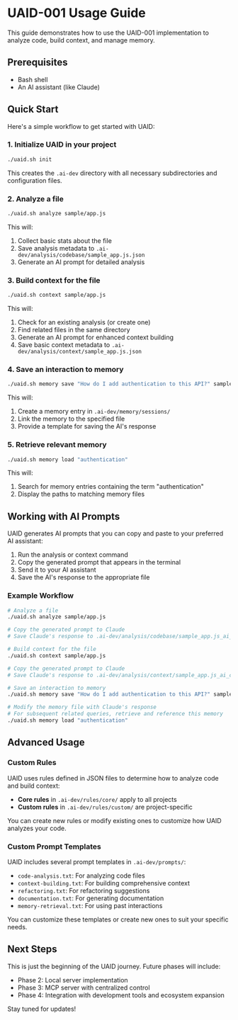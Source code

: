 # UAID-001 Usage Guide

This guide demonstrates how to use the UAID-001 implementation to analyze code, build context, and manage memory.

## Prerequisites

- Bash shell
- An AI assistant (like Claude)

## Quick Start

Here's a simple workflow to get started with UAID:

### 1. Initialize UAID in your project

```bash
./uaid.sh init
```

This creates the `.ai-dev` directory with all necessary subdirectories and configuration files.

### 2. Analyze a file

```bash
./uaid.sh analyze sample/app.js
```

This will:
1. Collect basic stats about the file
2. Save analysis metadata to `.ai-dev/analysis/codebase/sample_app.js.json`
3. Generate an AI prompt for detailed analysis

### 3. Build context for the file

```bash
./uaid.sh context sample/app.js
```

This will:
1. Check for an existing analysis (or create one)
2. Find related files in the same directory
3. Generate an AI prompt for enhanced context building
4. Save basic context metadata to `.ai-dev/analysis/context/sample_app.js.json`

### 4. Save an interaction to memory

```bash
./uaid.sh memory save "How do I add authentication to this API?" sample/app.js
```

This will:
1. Create a memory entry in `.ai-dev/memory/sessions/`
2. Link the memory to the specified file
3. Provide a template for saving the AI's response

### 5. Retrieve relevant memory

```bash
./uaid.sh memory load "authentication"
```

This will:
1. Search for memory entries containing the term "authentication"
2. Display the paths to matching memory files

## Working with AI Prompts

UAID generates AI prompts that you can copy and paste to your preferred AI assistant:

1. Run the analysis or context command
2. Copy the generated prompt that appears in the terminal
3. Send it to your AI assistant
4. Save the AI's response to the appropriate file

### Example Workflow

```bash
# Analyze a file
./uaid.sh analyze sample/app.js

# Copy the generated prompt to Claude
# Save Claude's response to .ai-dev/analysis/codebase/sample_app.js_ai_analysis.txt

# Build context for the file
./uaid.sh context sample/app.js

# Copy the generated prompt to Claude
# Save Claude's response to .ai-dev/analysis/context/sample_app.js_ai_context.txt

# Save an interaction to memory
./uaid.sh memory save "How do I add authentication to this API?" sample/app.js

# Modify the memory file with Claude's response
# For subsequent related queries, retrieve and reference this memory
./uaid.sh memory load "authentication"
```

## Advanced Usage

### Custom Rules

UAID uses rules defined in JSON files to determine how to analyze code and build context:

- **Core rules** in `.ai-dev/rules/core/` apply to all projects
- **Custom rules** in `.ai-dev/rules/custom/` are project-specific

You can create new rules or modify existing ones to customize how UAID analyzes your code.

### Custom Prompt Templates

UAID includes several prompt templates in `.ai-dev/prompts/`:

- `code-analysis.txt`: For analyzing code files
- `context-building.txt`: For building comprehensive context
- `refactoring.txt`: For refactoring suggestions
- `documentation.txt`: For generating documentation
- `memory-retrieval.txt`: For using past interactions

You can customize these templates or create new ones to suit your specific needs.

## Next Steps

This is just the beginning of the UAID journey. Future phases will include:

- Phase 2: Local server implementation
- Phase 3: MCP server with centralized control
- Phase 4: Integration with development tools and ecosystem expansion

Stay tuned for updates!

